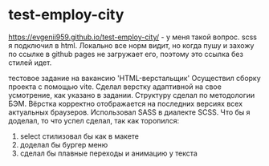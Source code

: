 # test-employ-city
https://evgenii959.github.io/test-employ-city/ - у меня такой вопрос. scss я подключил в html. Локально все норм видит, но когда пушу и захожу по ссылке в github pages не загружает его, поэтому это ссылка без стилей идет.

тестовое задание на вакансию 'HTML-верстальщик'
Осуществил сборку проекта с помощью vite. Сделал верстку адаптивной на свое усмотрение, как указано в задании. Структуру сделал по методологии БЭМ. Вёрстка корректно отображается на последних версиях всех актуальных браузеров. Использовал SASS в диалекте SCSS. 
Что бы я доделал, то что успел сделал, так как торопился:
1) select стилизовал бы как в макете
2) доделал бы бургер меню
3) сделал бы плавные переходы и анимацию у текста

